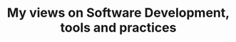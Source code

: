 ---
permalink: /gists/
title: My views on Software Development, tools and practices
layout: category
taxonomy: gists
entries_layout: list

---